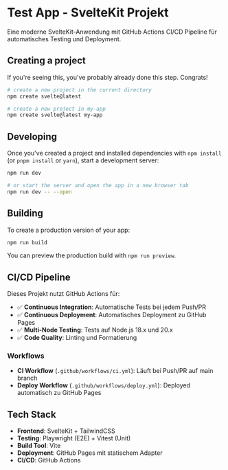 # Test App - SvelteKit Projekt

Eine moderne SvelteKit-Anwendung mit GitHub Actions CI/CD Pipeline für automatisches Testing und Deployment.

## Creating a project

If you're seeing this, you've probably already done this step. Congrats!

```bash
# create a new project in the current directory
npm create svelte@latest

# create a new project in my-app
npm create svelte@latest my-app
```

## Developing

Once you've created a project and installed dependencies with `npm install` (or `pnpm install` or `yarn`), start a development server:

```bash
npm run dev

# or start the server and open the app in a new browser tab
npm run dev -- --open
```

## Building

To create a production version of your app:

```bash
npm run build
```

You can preview the production build with `npm run preview`.

## CI/CD Pipeline

Dieses Projekt nutzt GitHub Actions für:

- ✅ **Continuous Integration**: Automatische Tests bei jedem Push/PR
- ✅ **Continuous Deployment**: Automatisches Deployment zu GitHub Pages
- ✅ **Multi-Node Testing**: Tests auf Node.js 18.x und 20.x
- ✅ **Code Quality**: Linting und Formatierung

### Workflows

- **CI Workflow** (`.github/workflows/ci.yml`): Läuft bei Push/PR auf main branch
- **Deploy Workflow** (`.github/workflows/deploy.yml`): Deployed automatisch zu GitHub Pages

## Tech Stack

- **Frontend**: SvelteKit + TailwindCSS
- **Testing**: Playwright (E2E) + Vitest (Unit)
- **Build Tool**: Vite
- **Deployment**: GitHub Pages mit statischem Adapter
- **CI/CD**: GitHub Actions
